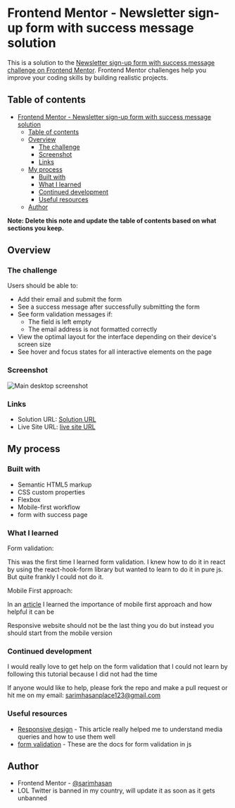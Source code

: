 # Frontend Mentor - Newsletter sign-up form with success message solution

This is a solution to the [Newsletter sign-up form with success message challenge on Frontend Mentor](https://www.frontendmentor.io/challenges/newsletter-signup-form-with-success-message-3FC1AZbNrv). Frontend Mentor challenges help you improve your coding skills by building realistic projects.

## Table of contents

- [Frontend Mentor - Newsletter sign-up form with success message solution](#frontend-mentor---newsletter-sign-up-form-with-success-message-solution)
  - [Table of contents](#table-of-contents)
  - [Overview](#overview)
    - [The challenge](#the-challenge)
    - [Screenshot](#screenshot)
    - [Links](#links)
  - [My process](#my-process)
    - [Built with](#built-with)
    - [What I learned](#what-i-learned)
    - [Continued development](#continued-development)
    - [Useful resources](#useful-resources)
  - [Author](#author)

**Note: Delete this note and update the table of contents based on what sections you keep.**

## Overview

### The challenge

Users should be able to:

- Add their email and submit the form
- See a success message after successfully submitting the form
- See form validation messages if:
  - The field is left empty
  - The email address is not formatted correctly
- View the optimal layout for the interface depending on their device's screen size
- See hover and focus states for all interactive elements on the page

### Screenshot

![Main desktop screenshot](https://iili.io/JWZQy8X.png)

### Links

- Solution URL: [Solution URL](https://github.com/sarimhasan/FEM-Newsletter-sign-up-form)
- Live Site URL: [live site URL](https://femnewsletter.netlify.app/)

## My process

### Built with

- Semantic HTML5 markup
- CSS custom properties
- Flexbox
- Mobile-first workflow
- form with success page

### What I learned

Form validation:

This was the first time I learned form validation. I knew how to do it in react by using the react-hook-form library but wanted to learn to do it in pure js. But quite frankly I could not do it.

Mobile First approach:

In an [article](https://fedmentor.dev/posts/responsive-meaning/) I learned the importance of mobile first approach and how helpful it can be

Responsive website should not be the last thing you do but instead you should start from the mobile version

### Continued development

I would really love to get help on the form validation that I could not learn by following this tutorial because I did not had the time

If anyone would like to help, please fork the repo and make a pull request or hit me on my email: sarimhasanplace123@gmail.com

### Useful resources

- [Responsive design](https://fedmentor.dev/posts/responsive-meaning/) - This article really helped me to understand media queries and how to use them well
- [form validation](https://developer.mozilla.org/en-US/docs/Learn/Forms/Form_validation) - These are the docs for form validation in js

## Author

- Frontend Mentor - [@sarimhasan](https://www.frontendmentor.io/profile/sarimhasan)
- LOL Twitter is banned in my country, will update it as soon as it gets unbanned
